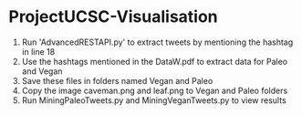 # ProjectUCSC-Visualisation
1. Run 'AdvancedRESTAPI.py' to extract tweets by mentioning the hashtag in line 18
2. Use the hashtags mentioned in the DataW.pdf to extract data for Paleo and Vegan
3. Save these files in folders named Vegan and Paleo
4. Copy the image caveman.png and leaf.png to Vegan and Paleo folders
5. Run MiningPaleoTweets.py and MiningVeganTweets.py to view results
